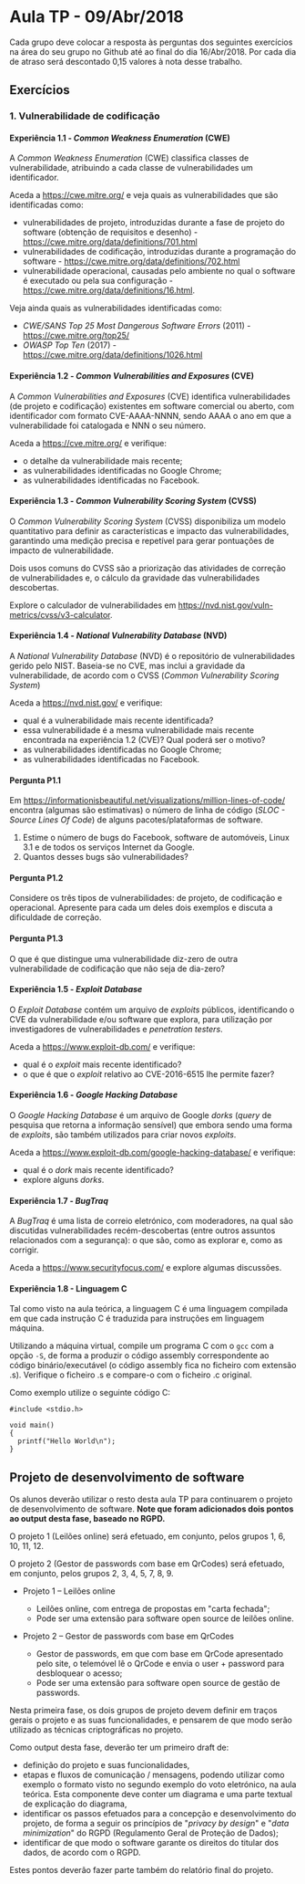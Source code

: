 # Aula TP - 09/Abr/2018

Cada grupo deve colocar a resposta às perguntas dos seguintes exercícios na área do seu grupo no Github até ao final do dia 16/Abr/2018. Por cada dia de atraso será descontado 0,15 valores à nota desse trabalho.

## Exercícios

### 1. Vulnerabilidade de codificação

#### Experiência 1.1 - _Common Weakness Enumeration_ (CWE)

A _Common Weakness Enumeration_ (CWE) classifica classes de vulnerabilidade, atribuindo a cada classe de vulnerabilidades um identificador.

Aceda a <https://cwe.mitre.org/> e veja quais as vulnerabilidades que são identificadas como:

-   vulnerabilidades de projeto, introduzidas durante a fase de projeto do software (obtenção de requisitos e desenho) - <https://cwe.mitre.org/data/definitions/701.html>
-   vulnerabilidades de codificação, introduzidas durante a programação do software - <https://cwe.mitre.org/data/definitions/702.html>
-   vulnerabilidade operacional, causadas pelo ambiente no qual o software é executado ou pela sua configuração - <https://cwe.mitre.org/data/definitions/16.html>.

Veja ainda quais as vulnerabilidades identificadas como:

-   _CWE/SANS Top 25 Most Dangerous Software Errors_ (2011) - <https://cwe.mitre.org/top25/>
-   _OWASP Top Ten_ (2017) - <https://cwe.mitre.org/data/definitions/1026.html>

#### Experiência 1.2 - _Common Vulnerabilities and Exposures_ (CVE)

A _Common Vulnerabilities and Exposures_ (CVE) identifica vulnerabilidades (de projeto e codificação) existentes em software comercial ou aberto, com identificador com formato CVE-AAAA-NNNN, sendo AAAA o ano em que a vulnerabilidade foi catalogada e NNN o seu número.

Aceda a <https://cve.mitre.org/> e verifique:

-   o detalhe da vulnerabilidade mais recente;
-   as vulnerabilidades identificadas no Google Chrome;
-   as vulnerabilidades identificadas no Facebook.

#### Experiência 1.3 - _Common Vulnerability Scoring System_ (CVSS)

O _Common Vulnerability Scoring System_ (CVSS) disponibiliza um modelo quantitativo para definir as características e impacto das vulnerabilidades, garantindo
uma medição precisa e repetível para gerar pontuações de impacto de vulnerabilidade.

Dois usos comuns do CVSS são a priorização das atividades de correção de vulnerabilidades e, o cálculo da gravidade das vulnerabilidades descobertas.

Explore o calculador de vulnerabilidades em <https://nvd.nist.gov/vuln-metrics/cvss/v3-calculator>.

#### Experiência 1.4 - _National Vulnerability Database_ (NVD)

A _National Vulnerability Database_ (NVD) é o repositório de vulnerabilidades gerido pelo NIST. Baseia-se no CVE, mas inclui a gravidade da vulnerabilidade, de acordo com o CVSS (_Common Vulnerability Scoring System_)

Aceda a <https://nvd.nist.gov/> e verifique:

-   qual é a vulnerabilidade mais recente identificada?
-   essa vulnerabilidade é a mesma vulnerabilidade mais recente encontrada na experiência 1.2 (CVE)? Qual poderá ser o motivo?
-   as vulnerabilidades identificadas no Google Chrome;
-   as vulnerabilidades identificadas no Facebook.

#### Pergunta P1.1

 Em <https://informationisbeautiful.net/visualizations/million-lines-of-code/> encontra (algumas são estimativas) o número de linha de código
 (_SLOC - Source Lines Of Code_) de alguns pacotes/plataformas de software.

1.  Estime o número de bugs do Facebook, software de automóveis, Linux 3.1 e de todos os serviços Internet da Google.
2.  Quantos desses bugs são vulnerabilidades?

#### Pergunta P1.2

Considere os três tipos de vulnerabilidades: de projeto, de codificação e operacional. Apresente para cada um deles dois exemplos e discuta a dificuldade de correção.

#### Pergunta P1.3

O que é que distingue uma vulnerabilidade diz-zero de outra vulnerabilidade de codificação que não seja de dia-zero?

#### Experiência 1.5 - _Exploit Database_

O _Exploit Database_ contém um arquivo de _exploits_ públicos, identificando o CVE da vulnerabilidade e/ou software que explora, para utilização por investigadores de vulnerabilidades e _penetration testers_.

Aceda a <https://www.exploit-db.com/> e verifique:

-   qual é o _exploit_ mais recente identificado?
-   o que é que o _exploit_ relativo ao  CVE-2016-6515 lhe permite fazer?

#### Experiência 1.6 - _Google Hacking Database_

O _Google Hacking Database_ é um arquivo de Google _dorks_ (_query_ de pesquisa que retorna a informação sensível) que embora sendo uma forma de _exploits_, são também utilizados para criar novos _exploits_.

Aceda a <https://www.exploit-db.com/google-hacking-database/> e verifique:

-   qual é o _dork_ mais recente identificado?
-   explore alguns _dorks_.

#### Experiência 1.7 - _BugTraq_

A _BugTraq_ é uma lista de correio eletrónico, com moderadores, na qual são discutidas vulnerabilidades recém-descobertas
(entre outros assuntos relacionados com a segurança): o que são, como as explorar e, como as corrigir.

Aceda a <https://www.securityfocus.com/> e explore algumas discussões.

#### Experiência 1.8 - Linguagem C

Tal como visto na aula teórica, a linguagem C é uma linguagem compilada em que cada instrução C é traduzida para instruções em linguagem máquina.

Utilizando a máquina virtual, compile um programa C com o `gcc` com a opção `-S`, de forma a produzir o código assembly correspondente ao código binário/executável (o código assembly fica no ficheiro com extensão .s).
Verifique o ficheiro .s e compare-o com o ficheiro .c original.

Como exemplo utilize o seguinte código C:

    #include <stdio.h>

    void main()
    {
      printf("Hello World\n");
    }

## Projeto de desenvolvimento de software

Os alunos deverão utilizar o resto desta aula TP para continuarem o projeto de desenvolvimento de software. **Note que foram adicionados dois pontos ao output desta fase, baseado no RGPD.**

O projeto 1 (Leilões online) será efetuado, em conjunto, pelos grupos 1, 6, 10, 11, 12.

O projeto 2 (Gestor de passwords com base em QrCodes) será efetuado, em conjunto, pelos grupos 2, 3, 4, 5, 7, 8, 9.

-   Projeto 1 – Leilões online
    -   Leilões online, com entrega de propostas em "carta fechada";
    -   Pode ser uma extensão para software open source de leilões online.

-   Projeto 2 – Gestor de passwords com base em QrCodes
    -   Gestor de passwords, em que com base em QrCode apresentado pelo site, o telemóvel lê o QrCode e envia o user + password para desbloquear o acesso;
    -   Pode ser uma extensão para software open source de gestão de passwords.

Nesta primeira fase, os dois grupos de projeto devem definir em traços gerais o projeto e as suas funcionalidades, e pensarem de que modo serão utilizado as técnicas criptográficas no projeto.

Como output desta fase, deverão ter um primeiro draft de:

-   definição do projeto e suas funcionalidades,
-   etapas e fluxos de comunicação / mensagens, podendo utilizar como exemplo o formato visto no segundo exemplo do voto eletrónico, na aula teórica. Esta componente deve conter um diagrama e uma parte textual de explicação do diagrama,
-   identificar os passos efetuados para a concepção e desenvolvimento do projeto, de forma a seguir os princípios de "_privacy by design_" e "_data minimization_" do RGPD (Regulamento Geral de Proteção de Dados);
-   identificar de que modo o software garante os direitos do titular dos dados, de acordo com o RGPD.

Estes pontos deverão fazer parte também do relatório final do projeto.
